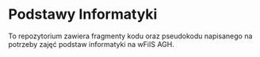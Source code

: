 # Podstawy Informatyki

To repozytorium zawiera fragmenty kodu oraz pseudokodu
napisanego na potrzeby zajęć podstaw informatyki na wFiIS AGH.
